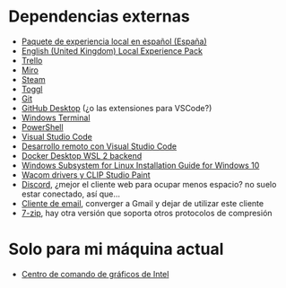 # Dependencias externas

- [Paquete de experiencia local en español (España)](https://www.microsoft.com/store/productId/9NWVGWLHPB1Z)
- [English (United Kingdom) Local Experience Pack](https://www.microsoft.com/store/productId/9NT52VQ39BVN)
- [Trello](https://www.microsoft.com/store/productId/9NBLGGH4XXVW)
- [Miro](https://miro.com/apps/)
- [Steam](https://store.steampowered.com/)
- [Toggl](https://toggl.com/)
- [Git](https://git-scm.com/)
- [GitHub Desktop](https://desktop.github.com/) (¿o las extensiones para VSCode?)
- [Windows Terminal](https://www.microsoft.com/store/productId/9N0DX20HK701)
- [PowerShell](https://www.microsoft.com/store/productId/9MZ1SNWT0N5D)
- [Visual Studio Code](https://code.visualstudio.com/)
- [Desarrollo remoto con Visual Studio Code](https://code.visualstudio.com/docs/remote/remote-overview)
- [Docker Desktop WSL 2 backend](https://docs.docker.com/docker-for-windows/wsl/)
- [Windows Subsystem for Linux Installation Guide for Windows 10](https://docs.microsoft.com/en-us/windows/wsl/install-win10)
- [Wacom drivers y CLIP Studio Paint](https://www.wacom.com/es-es)
- [Discord](https://discord.com/), ¿mejor el cliente web para ocupar menos espacio? no suelo estar conectado, así que...
- [Cliente de email](https://www.spikenow.com/), converger a Gmail y dejar de utilizar este cliente
- [7-zip](https://www.7-zip.org/), hay otra versión que soporta otros protocolos de compresión

# Solo para mi máquina actual
- [Centro de comando de gráficos de Intel](https://www.microsoft.com/store/productId/9PLFNLNT3G5G)